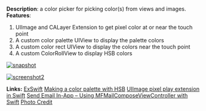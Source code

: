 **Description**: a color picker for picking color(s) from views and
images. **Features**:

1.  UIImage and CALayer Extension to get pixel color at or near the
touch point
2.  A custom color palette UIView to display the palette colors
3.  A custom color rect UIView to display the colors near the touch
point
4.  A custom ColorRollView to display HSB colors

[![snapshot][]][snapshot]

[![screenshot2][]][screenshot2] 

**Links:**
[ExSwift][] [Making a color palette with HSB][] [UIImage pixel play
extension in Swift][] [Send Email In-App – Using
MFMailComposeViewController with Swift][] [Photo Credit][]

[snapshot]: http://audreyli.me/wp-content/uploads/2015/05/snapshot.gif
[screenshot2]: http://audreyli.me/wp-content/uploads/2015/05/screenshot2.png
[ExSwift]: https://github.com/pNre/ExSwift/tree/master/ExSwift
[Making a color palette with HSB]: http://makeapppie.com/2014/10/08/swift-swift-using-uicolor-in-swift-part-2-making-a-color-palette-with-hsb/
[UIImage pixel play extension in Swift]: https://medium.com/hacking-ios/uiimage-pixel-play-extension-in-swift-7c6fe90396b6
[Send Email In-App – Using MFMailComposeViewController with Swift]: http://www.andrewcbancroft.com/2014/08/25/send-email-in-app-using-mfmailcomposeviewcontroller-with-swift/
[Photo Credit]: http://www.designsnext.com/12-colorful-wallpapers-free/